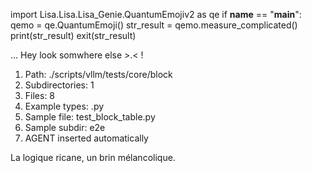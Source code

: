 
import Lisa.Lisa.Lisa_Genie.QuantumEmojiv2 as qe
if __name__ == "__main__":
  qemo = qe.QuantumEmoji()
  str_result = qemo.measure_complicated()
  print(str_result)
  exit(str_result)

... Hey look somwhere else >.< !

1. Path: ./scripts/vllm/tests/core/block
2. Subdirectories: 1
3. Files: 8
4. Example types: .py
5. Sample file: test_block_table.py
6. Sample subdir: e2e
7. AGENT inserted automatically

La logique ricane, un brin mélancolique.
